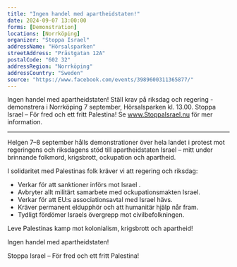 ```yaml
---
title: "Ingen handel med apartheidstaten!"
date: 2024-09-07 13:00:00
forms: [Demonstration]
locations: [Norrköping]
organizer: "Stoppa Israel"
addressName: "Hörsalsparken"
streetAddress: "Prästgatan 12A"
postalCode: "602 32"
addressRegion: "Norrköping"
addressCountry: "Sweden"
source: "https://www.facebook.com/events/3989600311365877/"
---
```

Ingen handel med apartheidstaten! Ställ krav på riksdag och regering - demonstrera i Norrköping 7 september, Hörsalsparken kl. 13.00.
Stoppa Israel – För fred och ett fritt Palestina!
Se www.StoppaIsrael.nu för mer information.

--------------------------

Helgen 7–8 september hålls demonstrationer över hela landet i protest mot regeringens och riksdagens stöd till apartheidstaten Israel – mitt under brinnande folkmord, krigsbrott, ockupation och apartheid.

I solidaritet med Palestinas folk kräver vi att regering och riksdag:

- Verkar för att sanktioner införs mot Israel .
- Avbryter allt militärt samarbete med ockupationsmakten Israel.
- Verkar för att EU:s associationsavtal med Israel hävs.
- Kräver permanent eldupphör och att humanitär hjälp når fram.
- Tydligt fördömer Israels övergrepp mot civilbefolkningen.

Leve Palestinas kamp mot kolonialism, krigsbrott och apartheid!

Ingen handel med apartheidstaten!

Stoppa Israel – För fred och ett fritt Palestina!